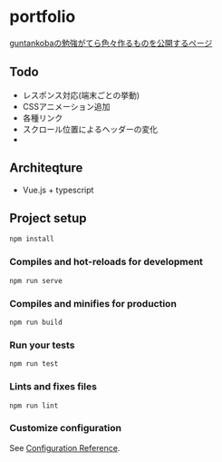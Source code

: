 # portfolio
[guntankobaの勉強がてら色々作るものを公開するページ](https://guntankoba.github.io/portfolio_guntankoba/)

## Todo
- レスポンス対応(端末ごとの挙動)
- CSSアニメーション追加
- 各種リンク
- スクロール位置によるヘッダーの変化
- 
## Architeqture
- Vue.js + typescript

## Project setup
```
npm install
```

### Compiles and hot-reloads for development
```
npm run serve
```

### Compiles and minifies for production
```
npm run build
```

### Run your tests
```
npm run test
```

### Lints and fixes files
```
npm run lint
```

### Customize configuration
See [Configuration Reference](https://cli.vuejs.org/config/).
